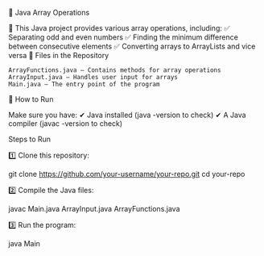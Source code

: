 📌 Java Array Operations

📝 
This Java project provides various array operations, including:
✅ Separating odd and even numbers
✅ Finding the minimum difference between consecutive elements
✅ Converting arrays to ArrayLists and vice versa
📁 Files in the Repository

    ArrayFunctions.java – Contains methods for array operations
    ArrayInput.java – Handles user input for arrays
    Main.java – The entry point of the program


🚀 How to Run

Make sure you have:
✔ Java installed (java -version to check)
✔ A Java compiler (javac -version to check)


Steps to Run

1️⃣ Clone this repository:

git clone https://github.com/your-username/your-repo.git
cd your-repo


2️⃣ Compile the Java files:

javac Main.java ArrayInput.java ArrayFunctions.java


3️⃣ Run the program:

java Main
